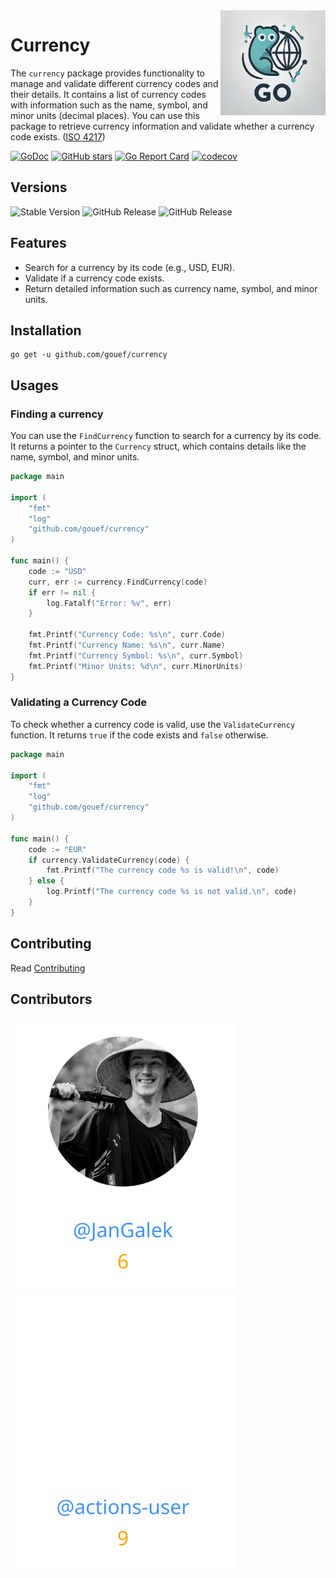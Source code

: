 <img align=right width="168" src="docs/gouef_logo.png">

# Currency
The `currency` package provides functionality to manage and validate different currency codes and their details. It contains a list of currency codes with information such as the name, symbol, and minor units (decimal places). You can use this package to retrieve currency information and validate whether a currency code exists. ([ISO 4217](https://en.wikipedia.org/wiki/ISO_4217)) 

[![GoDoc](https://pkg.go.dev/badge/github.com/gouef/currency.svg)](https://pkg.go.dev/github.com/gouef/currency)
[![GitHub stars](https://img.shields.io/github/stars/gouef/currency?style=social)](https://github.com/gouef/currency/stargazers)
[![Go Report Card](https://goreportcard.com/badge/github.com/gouef/currency)](https://goreportcard.com/report/github.com/gouef/currency)
[![codecov](https://codecov.io/github/gouef/currency/branch/main/graph/badge.svg?token=YUG8EMH6Q8)](https://codecov.io/github/gouef/currency)

## Versions
![Stable Version](https://img.shields.io/github/v/release/gouef/currency?label=Stable&labelColor=green)
![GitHub Release](https://img.shields.io/github/v/release/gouef/currency?label=RC&include_prereleases&filter=*rc*&logoSize=diago)
![GitHub Release](https://img.shields.io/github/v/release/gouef/currency?label=Beta&include_prereleases&filter=*beta*&logoSize=diago)

## Features

- Search for a currency by its code (e.g., USD, EUR).
- Validate if a currency code exists.
- Return detailed information such as currency name, symbol, and minor units.

## Installation

```shell
go get -u github.com/gouef/currency
```

## Usages

### Finding a currency
You can use the `FindCurrency` function to search for a currency by its code. It returns a pointer to the `Currency` struct, which contains details like the name, symbol, and minor units.

```go
package main

import (
	"fmt"
	"log"
	"github.com/gouef/currency"
)

func main() {
	code := "USD"
	curr, err := currency.FindCurrency(code)
	if err != nil {
		log.Fatalf("Error: %v", err)
	}

	fmt.Printf("Currency Code: %s\n", curr.Code)
	fmt.Printf("Currency Name: %s\n", curr.Name)
	fmt.Printf("Currency Symbol: %s\n", curr.Symbol)
	fmt.Printf("Minor Units: %d\n", curr.MinorUnits)
}

```

### Validating a Currency Code
To check whether a currency code is valid, use the `ValidateCurrency` function. It returns `true` if the code exists and `false` otherwise.

```go
package main

import (
	"fmt"
	"log"
	"github.com/gouef/currency"
)

func main() {
	code := "EUR"
	if currency.ValidateCurrency(code) {
		fmt.Printf("The currency code %s is valid!\n", code)
	} else {
		log.Printf("The currency code %s is not valid.\n", code)
	}
}

```

## Contributing

Read [Contributing](CONTRIBUTING.md)

## Contributors

<div>
<span>
  <a href="https://github.com/JanGalek"><img src="https://raw.githubusercontent.com/gouef/currency/refs/heads/contributors-svg/.github/contributors/JanGalek.svg" alt="JanGalek" /></a>
</span>
<span>
  <a href="https://github.com/actions-user"><img src="https://raw.githubusercontent.com/gouef/currency/refs/heads/contributors-svg/.github/contributors/actions-user.svg" alt="actions-user" /></a>
</span>
</div>


